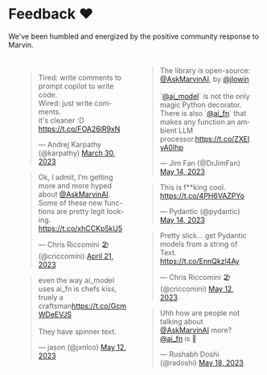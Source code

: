

# Feedback ❤️

We've been humbled and energized by the positive community response to Marvin.

<html>
<head>
  <style>
    .tweet-masonry {
      column-count: 2;
      column-gap: 20px;
      padding: 20px;
    }

    .twitter-tweet {
      display: inline-block;
      width: 100%;
      margin-bottom: 20px;
      margin-top: 0px !important;
      break-inside: avoid;
    }

    @media (max-width: 600px) {
      .tweet-masonry {
        column-count: 1;
      }
    }
  </style>
</head>
<body>

<div class="tweet-masonry">
    <div>
        <blockquote class="twitter-tweet"><p lang="en" dir="ltr">Tired: write comments to prompt copilot to write code.<br>Wired: just write comments. <br>it&#39;s cleaner :D <a href="https://t.co/FOA26lR9xN">https://t.co/FOA26lR9xN</a></p>&mdash; Andrej Karpathy (@karpathy) <a href="https://twitter.com/karpathy/status/1641545556790226944?ref_src=twsrc%5Etfw">March 30, 2023</a></blockquote> <script async src="https://platform.twitter.com/widgets.js" charset="utf-8"></script>
    </div>
    <div>
        <blockquote class="twitter-tweet"><p lang="en" dir="ltr">Ok, I admit, I’m getting more and more hyped about <a href="https://twitter.com/AskMarvinAI?ref_src=twsrc%5Etfw">@AskMarvinAI</a>. Some of these new functions are pretty legit looking. <a href="https://t.co/xhCCKp5kU5">https://t.co/xhCCKp5kU5</a></p>&mdash; Chris Riccomini 🏖️ (@criccomini) <a href="https://twitter.com/criccomini/status/1649283276572622854?ref_src=twsrc%5Etfw">April 21, 2023</a></blockquote> <script async src="https://platform.twitter.com/widgets.js" charset="utf-8"></script>
    </div>
    <div>
        <blockquote class="twitter-tweet"><p lang="en" dir="ltr">even the way ai_model uses ai_fn is chefs kiss, truely a craftsman<a href="https://t.co/GcmWDeEVJS">https://t.co/GcmWDeEVJS</a><br><br>They have spinner text.</p>&mdash; jason (@jxnlco) <a href="https://twitter.com/jxnlco/status/1657167894285889536?ref_src=twsrc%5Etfw">May 12, 2023</a></blockquote> <script async src="https://platform.twitter.com/widgets.js" charset="utf-8"></script>
    </div>
    <div>
        <blockquote class="twitter-tweet"><p lang="en" dir="ltr">The library is open-source: <a href="https://twitter.com/AskMarvinAI?ref_src=twsrc%5Etfw">@AskMarvinAI</a>, by <a href="https://twitter.com/jlowin?ref_src=twsrc%5Etfw">@jlowin</a><br><br>`<a href="https://twitter.com/ai_model?ref_src=twsrc%5Etfw">@ai_model</a>` is not the only magic Python decorator. There is also `<a href="https://twitter.com/ai_fn?ref_src=twsrc%5Etfw">@ai_fn</a>` that makes any function an ambient LLM processor.<a href="https://t.co/ZXElyA0Ihp">https://t.co/ZXElyA0Ihp</a></p>&mdash; Jim Fan (@DrJimFan) <a href="https://twitter.com/DrJimFan/status/1657783331050901506?ref_src=twsrc%5Etfw">May 14, 2023</a></blockquote> <script async src="https://platform.twitter.com/widgets.js" charset="utf-8"></script>
    </div>
    <div>
        <blockquote class="twitter-tweet"><p lang="en" dir="ltr">This is f**king cool. <a href="https://t.co/4PH6VAZPYo">https://t.co/4PH6VAZPYo</a></p>&mdash; Pydantic (@pydantic) <a href="https://twitter.com/pydantic/status/1657684185211891713?ref_src=twsrc%5Etfw">May 14, 2023</a></blockquote> <script async src="https://platform.twitter.com/widgets.js" charset="utf-8"></script>
    </div>
    <div>
        <blockquote class="twitter-tweet"><p lang="en" dir="ltr">Pretty slick… get Pydantic models from a string of Text. <a href="https://t.co/EnnQkzl4Ay">https://t.co/EnnQkzl4Ay</a></p>&mdash; Chris Riccomini 🏖️ (@criccomini) <a href="https://twitter.com/criccomini/status/1657126861300957185?ref_src=twsrc%5Etfw">May 12, 2023</a></blockquote> <script async src="https://platform.twitter.com/widgets.js" charset="utf-8"></script>
    </div>
    <div>
        <blockquote class="twitter-tweet"><p lang="en" dir="ltr">Uhh how are people not talking about <a href="https://twitter.com/AskMarvinAI?ref_src=twsrc%5Etfw">@AskMarvinAI</a> more? <a href="https://twitter.com/ai_fn?ref_src=twsrc%5Etfw">@ai_fn</a> is 🤯</p>&mdash; Rushabh Doshi (@radoshi) <a href="https://twitter.com/radoshi/status/1659028641551101952?ref_src=twsrc%5Etfw">May 18, 2023</a></blockquote> <script async src="https://platform.twitter.com/widgets.js" charset="utf-8"></script>
    </div>
</div>

</body>
</html>
